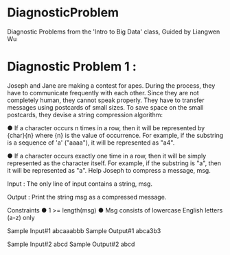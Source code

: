 # DiagnosticProblem
Diagnostic Problems from the 'Intro to Big Data' class, Guided by Liangwen Wu



# Diagnostic Problem 1 :

Joseph and Jane are making a contest for apes. During the process, they have to communicate frequently with each other. Since they are not completely human, they cannot speak properly. They have to transfer messages using postcards of small sizes. To save space on the small postcards, they devise a string compression algorithm:

● If a character occurs n times in a row, then it will be represented by {char}{n} where {n} is the value of occurrence. For example, if the substring is a sequence of 'a' ("aaaa"), it will be represented as "a4".

● If a character occurs exactly one time in a row, then it will be simply represented as the character itself. For example, if the substring is "a", then it will be represented as "a". Help Joseph to compress a message, msg.

Input
: The only line of input contains a string, msg.

Output
: Print the string msg as a compressed message.

Constraints
● 1 >= length(msg)
● Msg consists of lowercase English letters (a-z) only

Sample Input#1
abcaaabbb
Sample Output#1
abca3b3

Sample Input#2
abcd
Sample Output#2
abcd

